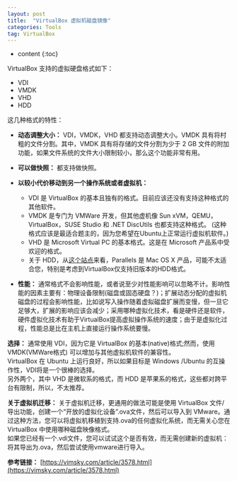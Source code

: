 ```yaml
---
layout: post
title:  "VirtualBox 虚拟机磁盘镜像"
categories: Tools
tag: VirtualBox 
---
```


* content
{:toc}


VirtualBox 支持的虚拟硬盘格式如下：

- VDI
- VMDK
- VHD
- HDD

这几种格式的特性：  

- **动态调整大小：** VDI，VMDK，VHD 都支持动态调整大小。VMDK 具有将村粗的文件分割。其中，VMDK 具有将存储的文件分割为少于 2 GB 文件的附加功能，如果文件系统的文件大小限制较小，那么这个功能非常有用。
- **可以做快照：** 都支持做快照。
- **以较小代价移动到另一个操作系统或者虚拟机：**  
    + VDI 是 VirtualBox 的基本且独有的格式。目前应该还没有支持这种格式的其他软件。  
    + VMDK 是专门为 VMWare 开发，但其他虚机像 Sun xVM，QEMU，VirtualBox，SUSE Studio 和 .NET DiscUtils 也都支持这种格式。 (这种格式应该是最适合题主的，因为您希望在Ubuntu上正常运行虚拟机软件。)    
    + VHD 是 Microsoft Virtual PC 的基本格式。这是在 Microsoft 产品系中受欢迎的格式。  
    + 关于 HDD，从[这个站点](https://www.parallels.com/)来看，Parallels 是 Mac OS X 产品，可能不太适合您，特别是考虑到VirtualBox仅支持旧版本的HDD格式。

- **性能：**  通常格式不会影响性能，或者说至少对性能影响可以忽略不计。影响性能的因素主要有：物理设备限制(磁盘或固态硬盘？)；扩展动态分配的虚拟机磁盘的过程会影响性能，比如说写入操作随着虚拟磁盘扩展而变慢，但一旦它足够大，扩展的影响应该会减少；采用哪种虚拟化技术，看是硬件还是软件，硬件虚拟化技术有助于VirtualBox提高虚拟操作系统的速度；由于是虚拟化过程，性能总是比在主机上直接运行操作系统要慢。

**选择：**
通常使用 VDI，因为它是 VirtualBox 的基本(native)格式;然而，使用 VMDK(VMWare格式) 可以增加与其他虚拟机软件的兼容性。  
VirtualBox 在 Ubuntu 上运行良好，所以如果目标是 Windows /Ubuntu 的互操作性，VDI将是一个很棒的选择。  
另外两个，其中 VHD 是微软系的格式，而 HDD 是苹果系的格式，这些都对跨平台有限制，所以，不太推荐。

**关于虚拟机迁移：**
关于虚拟机迁移，更通用的做法可能是使用 VirtualBox 文件/导出功能，创建一个“开放的虚拟化设备”.ova文件，然后可以导入到 VMware。通过这种方法，您可以将虚拟机移植到支持.ova的任何虚拟化系统，而无需关心您在 VirtualBox 中使用哪种磁盘映像格式。   
如果您已经有一个.vdi文件，您可以试试这个是否有效，而无需创建新的虚拟机：将其导出为.ova，然后尝试使用vmware进行导入。

**参考链接：** [https://vimsky.com/article/3578.html](https://vimsky.com/article/3578.html)

